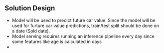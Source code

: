 ## Solution Design

 - Model will be used to predict future car value. Since the model will be used for furture car value predictions, train/test split should be done on a date (Sold date).
 - Model serving requires running an inference pipeline every day since some features like age is calculated in days
 - 